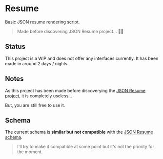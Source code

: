 # Resume

Basic JSON resume rendering script.

> Made before discovering JSON Resume project... 🤦‍♂️

## Status

This project is a WIP and does not offer any interfaces currently. It has been made in around 2 days / nights.

## Notes

As this project has been made before discoverying the [JSON Resume project](https://jsonresume.org), it is completely useless...

But, you are still free to use it.

## Schema

The current schema is __similar but not compatible__ with the [JSON Resume schema](https://jsonresume.org/schema).

> I'll try to make it compatible at some point but it's not the priority for the moment.
